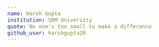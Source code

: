 ```yaml
---
name: Harsh Gupta
institution: SRM University
quote: No one's too small to make a difference
github_user: harshgupta20
---
```


